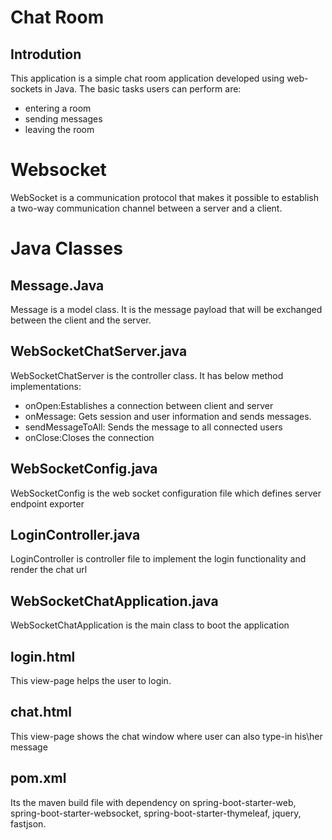 # Chat Room 
## Introdution
This application is a simple chat room application developed using web-sockets in Java. The basic tasks users can perform are:

- entering a room
- sending messages
- leaving the room

# Websocket
WebSocket is a communication protocol that makes it possible to establish a two-way communication channel between a server and a client.

# Java Classes

## Message.Java
Message is a model class. It is the message payload that will be exchanged between the client and the server.

## WebSocketChatServer.java
WebSocketChatServer is the controller class. It has below method implementations:

- onOpen:Establishes a connection between client and server
- onMessage: Gets session and user information and sends messages.
- sendMessageToAll: Sends the message to all connected users
- onClose:Closes the connection

## WebSocketConfig.java
WebSocketConfig is the web socket configuration file which defines server endpoint exporter

## LoginController.java
LoginController is controller file to implement the login functionality and render the chat url

## WebSocketChatApplication.java
WebSocketChatApplication is the main class to boot the application

## login.html
This view-page helps the user to login.

## chat.html
This view-page shows the chat window where user can also type-in his\her message

## pom.xml
Its the maven build file with dependency on spring-boot-starter-web, spring-boot-starter-websocket, spring-boot-starter-thymeleaf, jquery, fastjson.

